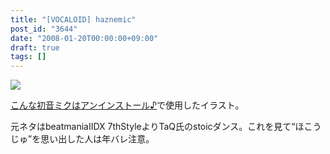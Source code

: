 ```yaml
---
title: "[VOCALOID] haznemic"
post_id: "3644"
date: "2008-01-20T00:00:00+09:00"
draft: true
tags: []
---
```



![](https://danmaq.com/image/illustrations/miku/miq_s.jpg)

[こんな初音ミクはアンインストール♪](http://www.nicovideo.jp/watch/sm2197976)で使用したイラスト。

元ネタはbeatmaniaIIDX 7thStyleよりTaQ氏のstoicダンス。これを見て“ほこうじゅ”を思い出した人は年バレ注意。
